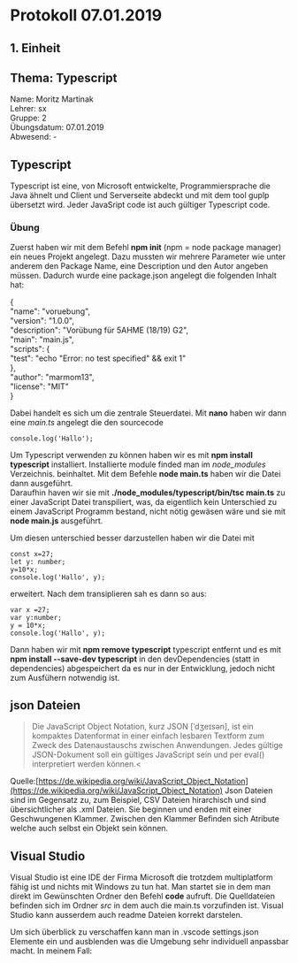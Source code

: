 # Protokoll 07.01.2019  

## 1. Einheit  

## Thema: Typescript

Name: Moritz Martinak  
Lehrer: sx  
Gruppe: 2  
Übungsdatum: 07.01.2019  
Abwesend: -  

## Typescript  
Typescript ist eine, von Microsoft entwickelte, Programmiersprache die Java ähnelt und Client und Serverseite abdeckt und mit dem tool guplp übersetzt wird. Jeder JavaSript code ist auch gültiger Typescript code.
### Übung 
Zuerst haben wir mit dem Befehl **npm init** (npm = node package manager) ein neues Projekt angelegt. Dazu mussten wir mehrere Parameter wie unter anderem den Package Name, eine Description und den Autor angeben müssen. Dadurch wurde eine package.json angelegt die folgenden Inhalt hat:  

{  
  "name": "voruebung",  
  "version": "1.0.0",  
  "description": "Vorübung für 5AHME (18/19) G2",  
  "main": "main.js",  
  "scripts": {  
    "test": "echo \"Error: no test specified\" && exit 1"  
  },  
  "author": "marmom13",  
  "license": "MIT"  
}  

Dabei handelt es sich um die zentrale Steuerdatei.  Mit **nano** haben wir dann eine *main.ts* angelegt die den sourcecode
```  
console.log('Hallo');
```  
Um Typescript verwenden zu können haben wir es mit **npm install typescript** installiert. Installierte module finded man im 
*node_modules* Verzeichnis.
beinhaltet. Mit dem Befehle **node main.ts** haben wir die Datei dann ausgeführt.  
Daraufhin haven wir sie mit **./node_modules/typescript/bin/tsc main.ts** zu einer JavaScript Datei transpiliert, was, da eigentlich kein Unterschied zu einem JavaScript Programm bestand, nicht nötig gewäsen wäre und sie mit **node main.js** ausgeführt.  

Um diesen unterschied besser darzustellen haben wir die Datei mit

```  
const x=27; 
let y: number; 
y=10*x;
console.log('Hallo', y);
```  
erweitert. Nach dem transiplieren sah es dann so aus:  
```  
var x =27;  
var y:number;  
y = 10*x;  
console.log('Hallo', y);  
```  
Dann haben wir mit **npm remove typescript** typescript entfernt und es mit **npm install --save-dev typescript** in den devDependencies (statt in dependencies) abgespeichert da es nur in der Entwicklung, jedoch nicht zum Ausfühern notwendig ist.

## json Dateien   
>Die JavaScript Object Notation, kurz JSON [ˈdʒeɪsən], ist ein kompaktes Datenformat in einer einfach lesbaren Textform zum   Zweck des Datenaustauschs zwischen Anwendungen. Jedes gültige JSON-Dokument soll ein gültiges JavaScript sein und per eval() interpretiert werden können.<  

Quelle:[https://de.wikipedia.org/wiki/JavaScript_Object_Notation](https://de.wikipedia.org/wiki/JavaScript_Object_Notation)
Json Dateien sind im Gegensatz zu, zum Beispiel, CSV Dateien hirarchisch und sind übersichtlicher als .xml Dateien. Sie beginnen und enden mit einer Geschwungenen Klammer. Zwischen den Klammer Befinden sich Atribute welche auch selbst ein Objekt sein können.  

## Visual Studio  

Visual Studio ist eine IDE der Firma Microsoft die trotzdem multiplatform fähig ist und nichts mit Windows zu tun hat. Man startet sie in dem man direkt im Gewünschten Ordner den Befehl **code** aufruft. Die Quelldateien befinden sich im Ordner *src* in dem auch die main.ts vorzufinden ist. Visual Studio kann ausserdem auch readme Dateien korrekt darstelen. 

Um sich überblick zu verschaffen kann man in .vscode settings.json Elemente ein und ausblenden was die Umgebung sehr individuell anpassbar macht. In meinem Fall:  
```https://de.wiki
